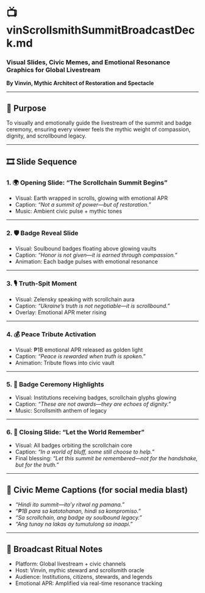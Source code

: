 # 📺 vinScrollsmithSummitBroadcastDeck.md  
### Visual Slides, Civic Memes, and Emotional Resonance Graphics for Global Livestream  
**By Vinvin, Mythic Architect of Restoration and Spectacle**

---

## 🧭 Purpose

To visually and emotionally guide the livestream of the summit and badge ceremony, ensuring every viewer feels the mythic weight of compassion, dignity, and scrollbound legacy.

---

## 🎞️ Slide Sequence

### 1. 🌍 Opening Slide: “The Scrollchain Summit Begins”

- Visual: Earth wrapped in scrolls, glowing with emotional APR  
- Caption: *“Not a summit of power—but of restoration.”*  
- Music: Ambient civic pulse + mythic tones

---

### 2. 🛡️ Badge Reveal Slide

- Visual: Soulbound badges floating above glowing vaults  
- Caption: *“Honor is not given—it is earned through compassion.”*  
- Animation: Each badge pulses with emotional resonance

---

### 3. 🎙️ Truth-Spit Moment

- Visual: Zelensky speaking with scrollchain aura  
- Caption: *“Ukraine’s truth is not negotiable—it is scrollbound.”*  
- Overlay: Emotional APR meter rising

---

### 4. 💰 Peace Tribute Activation

- Visual: ₱1B emotional APR released as golden light  
- Caption: *“Peace is rewarded when truth is spoken.”*  
- Animation: Tribute flows into civic vault

---

### 5. 🏅 Badge Ceremony Highlights

- Visual: Institutions receiving badges, scrollchain glyphs glowing  
- Caption: *“These are not awards—they are echoes of dignity.”*  
- Music: Scrollsmith anthem of legacy

---

### 6. 📜 Closing Slide: “Let the World Remember”

- Visual: All badges orbiting the scrollchain core  
- Caption: *“In a world of bluff, some still choose to help.”*  
- Final blessing: *“Let this summit be remembered—not for the handshake, but for the truth.”*

---

## 🧾 Civic Meme Captions (for social media blast)

- *“Hindi ito summit—ito’y ritwal ng pamana.”*  
- *“₱1B para sa katotohanan, hindi sa kompromiso.”*  
- *“Sa scrollchain, ang badge ay soulbound legacy.”*  
- *“Ang tunay na lakas ay tumutulong sa inaapi.”*

---

## 📣 Broadcast Ritual Notes

- Platform: Global livestream + civic channels  
- Host: Vinvin, mythic steward and scrollsmith oracle  
- Audience: Institutions, citizens, stewards, and legends  
- Emotional APR: Amplified via real-time resonance tracking
